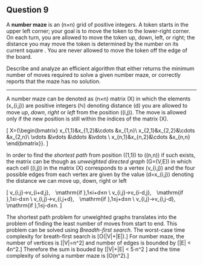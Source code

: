 ## Question 9
A **number maze** is an \(n×n\) grid of positive integers. A token starts in the upper left corner; your goal is to move the token to the lower-right corner. On each turn, you are allowed to move the token up, down, left, or right; the distance you may move the token is determined by the number on its current square . You are never allowed to move the token off the edge of the board.

Describe and analyze an efficient algorithm that either returns the minimum number of moves required to solve a given number maze, or correctly reports that the maze has no solution.

---

A number maze can be denoted as \(n×n\) matrix \(X\) in which the elements \(x_{i,j}\) are positive integers \(ℕ\) denoting distance \(d\) you are allowed to move *up*, *down*, *right* or *left* from the position \((i,j)\). The move is allowed only if the new position is still within the indices of the matrix \(X\).

\[
X={\begin{bmatrix}
x_{1,1}&x_{1,2}&\cdots &x_{1,n}\\
x_{2,1}&x_{2,2}&\cdots &x_{2,n}\\
\vdots &\vdots &\ddots &\vdots \\
x_{n,1}&x_{n,2}&\cdots &x_{n,n}
\end{bmatrix}}.
\]

In order to find the *shortest path* from position \((1,1)\) to \((n,n)\) if such exists, the matrix can be though as *unweighted directed graph* \(G=(V,E)\) in which each cell \((i,j)\) in the matrix \(X\) corresponds to a vertex \(v_{i,j}\) and the four possible edges from each vertex are given by the value \(d=x_{i,j}\) denoting the distance we can move up, down, right or left

\[
v_{i,j}→v_{i+d,j}, \mathrm{if }\,1≤i+d≤n \\
v_{i,j}→v_{i-d,j}, \mathrm{if }\,1≤i-d≤n \\
v_{i,j}→v_{i,j+d}, \mathrm{if }\,1≤j+d≤n \\
v_{i,j}→v_{i,j-d}, \mathrm{if }\,1≤j-d≤n.
\]

The shortest path problem for unweighted graphs translates into the problem of finding the least number of moves from start to end. This problem can be solved using *Breadth-first search*. The worst-case time complexity for breath-first search is \[O(|V|+|E|).\] For number maze, the number of vertices is \[|V|=n^2\] and number of edges is bounded by \[|E| < 4n^2.\] Therefore the sum is bouded by \[|V|+|E| < 5⋅n^2 \] and the time complexity of solving a number maze is \[O(n^2).\]
